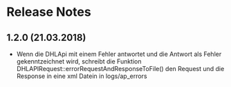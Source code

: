 # Release Notes

## 1.2.0 (21.03.2018)

* Wenn die DHLApi mit einem Fehler antwortet und die Antwort als Fehler gekenntzeichnet wird, schreibt die Funktion
DHLAPIRequest::errorRequestAndResponseToFile() den Request und die Response in eine xml Datein in logs/ap_errors
